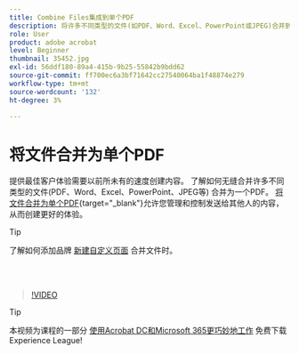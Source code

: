 ```yaml
---
title: Combine Files集成到单个PDF
description: 将许多不同类型的文件(如PDF、Word、Excel、PowerPoint或JPEG)合并到一个PDF中
role: User
product: adobe acrobat
level: Beginner
thumbnail: 35452.jpg
exl-id: 56ddf180-89a4-415b-9b25-55842b9bdd62
source-git-commit: ff700ec6a3bf71642cc27540064ba1f48874e279
workflow-type: tm+mt
source-wordcount: '132'
ht-degree: 3%

---
```


# 将文件合并为单个PDF

提供最佳客户体验需要以前所未有的速度创建内容。 了解如何无缝合并许多不同类型的文件(PDF、Word、Excel、PowerPoint、JPEG等) 合并为一个PDF。 [将文件合并为单个PDF](https://www.adobe.com/acrobat/online/merge-pdf.html){target=&quot;_blank&quot;}允许您管理和控制发送给其他人的内容，从而创建更好的体验。

>[!TIP]
>
>了解如何添加品牌 [新建自定义页面](add-custom-page.md) 合并文件时。

<br> 

>[!VIDEO](https://video.tv.adobe.com/v/35452?hidetitle=true)

>[!TIP]
>
>本视频为课程的一部分 [使用Acrobat DC和Microsoft 365更巧妙地工作](https://experienceleague.adobe.com/?recommended=Acrobat-U-1-2021.microsoft365) 免费下载Experience League!
